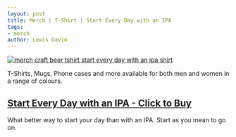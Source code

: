 ```yaml
---
layout: post
title: Merch | T-Shirt | Start Every Day with an IPA
tags:
- merch 
author: Lewis Gavin
---
```


[![merch craft beer tshirt start every day with an ipa shirt](https://ih0.redbubble.net/image.730410864.5309/ra,classic_tee,x2000,dd2121:8219e99865,front-c,200,112,1000,1000-bg,f8f8f8.jpg)](https://www.redbubble.com/people/lewisdgavin/works/36495309-start-every-day-with-an-ipa?asc=u&body_color=red&p=classic-tee#&gid=1&pid=1)


T-Shirts, Mugs, Phone cases and more available for both men and women in a range of colours.


## [Start Every Day with an IPA - Click to Buy](https://www.redbubble.com/people/lewisdgavin/works/36495309-start-every-day-with-an-ipa?asc=u&body_color=red&p=classic-tee#&gid=1&pid=1)

What better way to start your day than with an IPA. Start as you mean to go on.